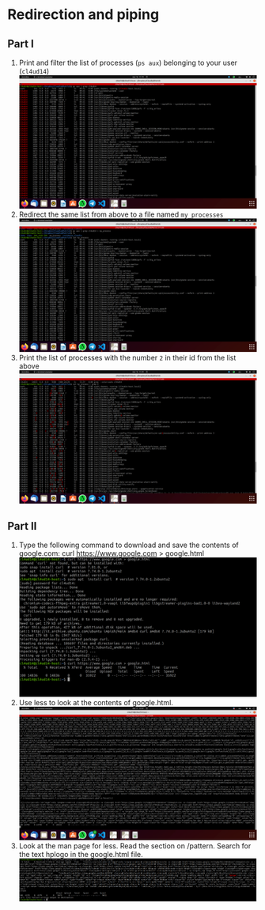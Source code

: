 # Redirection and piping

## Part I

1. Print and filter the list of processes (`ps aux`) belonging to your user (`cl4ud14`)
![answer4-1](/01_linux/assets/answer4-1.png)
2. Redirect the same list from above to a file named `my_processes`
![answer4-2](/01_linux/assets/answer4-2.png)
3. Print the list of processes with the number `2` in their id from the list above
![answer4-3](/01_linux/assets/answer4-3.png)


## Part II

1. Type the following command to download and save the contents of google.com: curl https://www.google.com > google.html
![answer4-4](/01_linux/assets/answer4-4.png)
2. Use less to look at the contents of google.html.
![answer4-5](/01_linux/assets/answer4-5.png)
3. Look at the man page for less. Read the section on /pattern. Search for the text hplogo in the google.html file.
![answer4-6](/01_linux/assets/answer4-6.png)